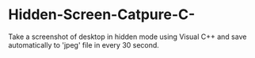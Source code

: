 # Hidden-Screen-Catpure-C-
Take a screenshot of desktop in hidden mode using Visual C++ and save automatically to 'jpeg' file in every 30 second.
